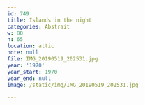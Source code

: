 ```yaml
---
id: 749
title: Islands in the night
categories: Abstrait
w: 80
h: 65
location: attic
note: null
file: IMG_20190519_202531.jpg
year: '1970'
year_start: 1970
year_end: null
image: /static/img/IMG_20190519_202531.jpg

---
```

